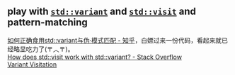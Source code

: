 ## play with [`std::variant`](https://en.cppreference.com/w/cpp/utility/variant) and [`std::visit`](https://en.cppreference.com/w/cpp/utility/variant/visit) and pattern-matching

[如何正确食用std::variant与伪·模式匹配 - 知乎](https://zhuanlan.zhihu.com/p/41207840)，白嫖过来一份代码，看起来就已经略显吃力了(〒︿〒)。   
[How does std::visit work with std::variant? - Stack Overflow](https://stackoverflow.com/questions/47956335/how-does-stdvisit-work-with-stdvariant)   
[Variant Visitation](https://mpark.github.io/programming/2015/07/07/variant-visitation/)   
